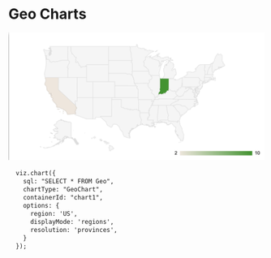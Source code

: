 # Geo Charts

![](../.gitbook/assets/screen-shot-2019-03-04-at-1.27.40-pm.png)

```text
  viz.chart({
    sql: "SELECT * FROM Geo",
    chartType: "GeoChart",
    containerId: "chart1",
    options: {
      region: 'US',
      displayMode: 'regions',
      resolution: 'provinces',
    }
  });
```

